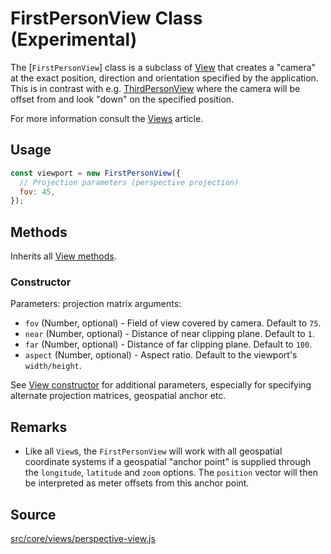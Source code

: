 # FirstPersonView Class (Experimental)

The [`FirstPersonView`] class is a subclass of [View](/docs/api-reference/viewport.md) that creates a "camera" at the exact position, direction and orientation specified by the application. This is in contrast with e.g. [ThirdPersonView](/docs/api-reference/viewport.md) where the camera will be offset from and look "down" on the specified position.

For more information consult the [Views](/docs/advanced/views.md) article.

## Usage

```js
const viewport = new FirstPersonView({
  // Projection parameters (perspective projection)
  fov: 45,
});
```

## Methods

Inherits all [View methods](/docs/api-reference/viewport.md#methods).

### Constructor

Parameters:
  projection matrix arguments:
  * `fov` (Number, optional) - Field of view covered by camera. Default to `75`.
  * `near` (Number, optional) - Distance of near clipping plane. Default to `1`.
  * `far` (Number, optional) - Distance of far clipping plane. Default to `100`.
  * `aspect` (Number, optional) - Aspect ratio. Default to the viewport's `width/height`.

See [View constructor](/docs/api-reference/viewport.md#constructor) for additional parameters, especially for specifying alternate projection matrices, geospatial anchor etc.

## Remarks

* Like all `View`s, the `FirstPersonView` will work with all geospatial coordinate systems if a geospatial "anchor point" is supplied through the `longitude`, `latitude` and `zoom` options. The `position` vector will then be interpreted as meter offsets from this anchor point.

## Source

[src/core/views/perspective-view.js](https://github.com/uber/deck.gl/blob/5.1-release/src/core/views/perspective-view.js)
